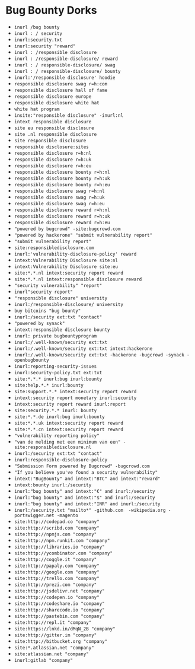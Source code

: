 # **Bug Bounty Dorks** 

- `inurl /bug bounty` 
- `inurl : / security` 
- `inurl:security.txt` 
- `inurl:security "reward"` 
- `inurl : /responsible disclosure` 
- `inurl : /responsible-disclosure/ reward` 
- `inurl : / responsible-disclosure/ swag` 
- `inurl : / responsible-disclosure/ bounty` 
- `inurl:'/responsible disclosure' hoodie` 
- `responsible disclosure swag r=h:com` 
- `responsible disclosure hall of fame` 
- `responsible disclosure europe` 
- `responsible disclosure white hat` 
- `white hat program` 
- `insite:"responsible disclosure" -inurl:nl` 
- `intext responsible disclosure` 
- `site eu responsible disclosure` 
- `site .nl responsible disclosure` 
- `site responsible disclosure` 
- `responsible disclosure:sites` 
- `responsible disclosure r=h:nl` 
- `responsible disclosure r=h:uk` 
- `responsible disclosure r=h:eu` 
- `responsible disclosure bounty r=h:nl` 
- `responsible disclosure bounty r=h:uk` 
- `responsible disclosure bounty r=h:eu` 
- `responsible disclosure swag r=h:nl` 
- `responsible disclosure swag r=h:uk` 
- `responsible disclosure swag r=h:eu` 
- `responsible disclosure reward r=h:nl` 
- `responsible disclosure reward r=h:uk` 
- `responsible disclosure reward r=h:eu` 
- `"powered by bugcrowd" -site:bugcrowd.com` 
- `"powered by hackerone" "submit vulnerability report"` 
- `"submit vulnerability report"` 
- `site:responsibledisclosure.com` 
- `inurl:'vulnerability-disclosure-policy' reward` 
- `intext:Vulnerability Disclosure site:nl` 
- `intext:Vulnerability Disclosure site:eu` 
- `site:*.*.nl intext:security report reward` 
- `site:*.*.nl intext:responsible disclosure reward` 
- `"security vulnerability" "report"` 
- `inurl"security report"` 
- `"responsible disclosure" university` 
- `inurl:/responsible-disclosure/ university` 
- `buy bitcoins "bug bounty"` 
- `inurl:/security ext:txt "contact"` 
- `"powered by synack"` 
- `intext:responsible disclosure bounty` 
- `inurl: private bugbountyprogram` 
- `inurl:/.well-known/security ext:txt` 
- `inurl:/.well-known/security ext:txt intext:hackerone` 
- `inurl:/.well-known/security ext:txt -hackerone -bugcrowd -synack -openbugbounty` 
- `inurl:reporting-security-issues` 
- `inurl:security-policy.txt ext:txt` 
- `site:*.*.* inurl:bug inurl:bounty` 
- `site:help.*.* inurl:bounty` 
- `site:support.*.* intext:security report reward` 
- `intext:security report monetary inurl:security ` 
- `intext:security report reward inurl:report` 
- `site:security.*.* inurl: bounty` 
- `site:*.*.de inurl:bug inurl:bounty` 
- `site:*.*.uk intext:security report reward` 
- `site:*.*.cn intext:security report reward` 
- `"vulnerability reporting policy"` 
- `"van de melding met een minimum van een" -site:responsibledisclosure.nl` 
- `inurl:/security ext:txt "contact"` 
- `inurl:responsible-disclosure-policy` 
- `"Submission Form powered by Bugcrowd" -bugcrowd.com` 
- `"If you believe you've found a security vulnerability"` 
- `intext:"BugBounty" and intext:"BTC" and intext:"reward"` 
- `intext:bounty inurl:/security` 
- `inurl:"bug bounty" and intext:"€" and inurl:/security` 
- `inurl:"bug bounty" and intext:"$" and inurl:/security` 
- `inurl:"bug bounty" and intext:"INR" and inurl:/security` 
- `inurl:/security.txt "mailto*" -github.com  -wikipedia.org -portswigger.net -magento` 
- `site:http://codepad.co "company"` 
- `site:http://scribd.com "company"` 
- `site:http://npmjs.com "company"` 
- `site:http://npm.runkit.com "company"` 
- `site:http://libraries.io "company"` 
- `site:http://ycombinator.com "company"` 
- `site:http://coggle.it "company"` 
- `site:http://papaly.com "company"` 
- `site:http://google.com "company"` 
- `site:http://trello.com "company"` 
- `site:http://prezi.com "company"` 
- `site:http://jsdelivr.net "company"` 
- `site:http://codepen.io "company"` 
- `site:http://codeshare.io "company"` 
- `site:http://sharecode.io "company"` 
- `site:http://pastebin.com "company"` 
- `site:http://repl.it "company"` 
- `site:https://lnkd.in/dMqN_2B "company"` 
- `site:http://gitter.im "company"` 
- `site:http://bitbucket.org "company"` 
- `site:*.atlassian.net "company"` 
- `site:atlassian.net "company"` 
- `inurl:gitlab "company"` 
